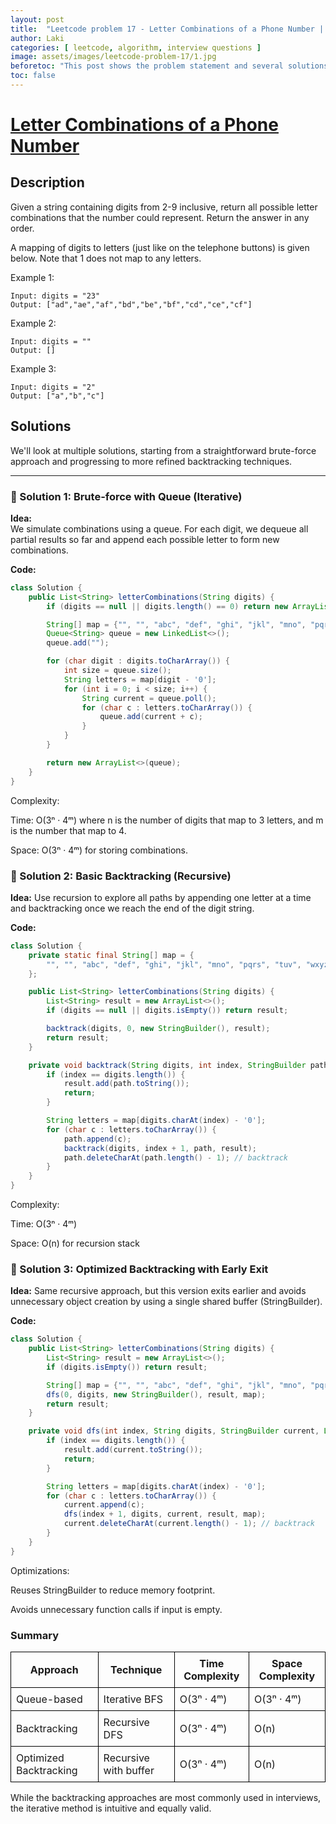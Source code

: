 ```yaml
---
layout: post
title:  "Leetcode problem 17 - Letter Combinations of a Phone Number | Problem and solution"
author: Laki
categories: [ leetcode, algorithm, interview questions ]
image: assets/images/leetcode-problem-17/1.jpg
beforetoc: "This post shows the problem statement and several solutions for leetcode Letter Combinations of a Phone Number problem"
toc: false
---
```


# [Letter Combinations of a Phone Number](https://leetcode.com/problems/letter-combinations-of-a-phone-number)

## Description

Given a string containing digits from 2-9 inclusive, return all possible letter combinations that the number could represent. Return the answer in any order.

A mapping of digits to letters (just like on the telephone buttons) is given below. Note that 1 does not map to any letters.


Example 1:
```
Input: digits = "23"
Output: ["ad","ae","af","bd","be","bf","cd","ce","cf"]
```
Example 2:
```
Input: digits = ""
Output: []
```
Example 3:
```
Input: digits = "2"
Output: ["a","b","c"]
```
## Solutions

We'll look at multiple solutions, starting from a straightforward brute-force approach and progressing to more refined backtracking techniques.

---

### 🚀 Solution 1: Brute-force with Queue (Iterative)

**Idea:**  
We simulate combinations using a queue. For each digit, we dequeue all partial results so far and append each possible letter to form new combinations.

**Code:**

```java
class Solution {
    public List<String> letterCombinations(String digits) {
        if (digits == null || digits.length() == 0) return new ArrayList<>();

        String[] map = {"", "", "abc", "def", "ghi", "jkl", "mno", "pqrs", "tuv", "wxyz"};
        Queue<String> queue = new LinkedList<>();
        queue.add("");

        for (char digit : digits.toCharArray()) {
            int size = queue.size();
            String letters = map[digit - '0'];
            for (int i = 0; i < size; i++) {
                String current = queue.poll();
                for (char c : letters.toCharArray()) {
                    queue.add(current + c);
                }
            }
        }

        return new ArrayList<>(queue);
    }
}
```
Complexity:

Time: O(3ⁿ · 4ᵐ) where n is the number of digits that map to 3 letters, and m is the number that map to 4.

Space: O(3ⁿ · 4ᵐ) for storing combinations.

### 🧭 Solution 2: Basic Backtracking (Recursive)

**Idea:** 
Use recursion to explore all paths by appending one letter at a time and backtracking once we reach the end of the digit string.

**Code:**

```java
class Solution {
    private static final String[] map = {
        "", "", "abc", "def", "ghi", "jkl", "mno", "pqrs", "tuv", "wxyz"
    };

    public List<String> letterCombinations(String digits) {
        List<String> result = new ArrayList<>();
        if (digits == null || digits.isEmpty()) return result;

        backtrack(digits, 0, new StringBuilder(), result);
        return result;
    }

    private void backtrack(String digits, int index, StringBuilder path, List<String> result) {
        if (index == digits.length()) {
            result.add(path.toString());
            return;
        }

        String letters = map[digits.charAt(index) - '0'];
        for (char c : letters.toCharArray()) {
            path.append(c);
            backtrack(digits, index + 1, path, result);
            path.deleteCharAt(path.length() - 1); // backtrack
        }
    }
}
```
Complexity:

Time: O(3ⁿ · 4ᵐ)

Space: O(n) for recursion stack

### 🔁 Solution 3: Optimized Backtracking with Early Exit
**Idea:**
Same recursive approach, but this version exits earlier and avoids unnecessary object creation by using a single shared buffer (StringBuilder).

**Code:**

```java
class Solution {
    public List<String> letterCombinations(String digits) {
        List<String> result = new ArrayList<>();
        if (digits.isEmpty()) return result;

        String[] map = {"", "", "abc", "def", "ghi", "jkl", "mno", "pqrs", "tuv", "wxyz"};
        dfs(0, digits, new StringBuilder(), result, map);
        return result;
    }

    private void dfs(int index, String digits, StringBuilder current, List<String> result, String[] map) {
        if (index == digits.length()) {
            result.add(current.toString());
            return;
        }

        String letters = map[digits.charAt(index) - '0'];
        for (char c : letters.toCharArray()) {
            current.append(c);
            dfs(index + 1, digits, current, result, map);
            current.deleteCharAt(current.length() - 1); // backtrack
        }
    }
}
```
Optimizations:

Reuses StringBuilder to reduce memory footprint.

Avoids unnecessary function calls if input is empty.

### Summary

<table style="border-collapse: collapse; width: 100%;">
  <thead>
    <tr>
      <th style="border: 1px solid black; padding: 8px;">Approach</th>
      <th style="border: 1px solid black; padding: 8px;">Technique</th>
      <th style="border: 1px solid black; padding: 8px;">Time Complexity</th>
      <th style="border: 1px solid black; padding: 8px;">Space Complexity</th>
    </tr>
  </thead>
  <tbody>
    <tr>
      <td style="border: 1px solid black; padding: 8px;">Queue-based</td>
      <td style="border: 1px solid black; padding: 8px;">Iterative BFS</td>
      <td style="border: 1px solid black; padding: 8px;">O(3ⁿ · 4ᵐ)</td>
      <td style="border: 1px solid black; padding: 8px;">O(3ⁿ · 4ᵐ)</td>
    </tr>
    <tr>
      <td style="border: 1px solid black; padding: 8px;">Backtracking</td>
      <td style="border: 1px solid black; padding: 8px;">Recursive DFS</td>
      <td style="border: 1px solid black; padding: 8px;">O(3ⁿ · 4ᵐ)</td>
      <td style="border: 1px solid black; padding: 8px;">O(n)</td>
    </tr>
    <tr>
      <td style="border: 1px solid black; padding: 8px;">Optimized Backtracking</td>
      <td style="border: 1px solid black; padding: 8px;">Recursive with buffer</td>
      <td style="border: 1px solid black; padding: 8px;">O(3ⁿ · 4ᵐ)</td>
      <td style="border: 1px solid black; padding: 8px;">O(n)</td>
    </tr>
  </tbody>
</table>

While the backtracking approaches are most commonly used in interviews, the iterative method is intuitive and equally valid.

